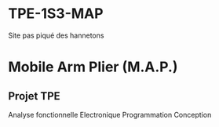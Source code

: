# TPE-1S3-MAP
Site pas piqué des hannetons


<!doctype html>
<html lang="fr">
<head>
	<meta charset="utf-8">
	<title>Mobile Arm Plier (M.A.P.)</title>
	<link rel="stylesheet" type="text/css" href="accueil">
	<h1> Mobile Arm Plier (M.A.P.) </h1>
	<h2> Projet TPE </h2>
</head>
<body background="https://ssl.sitew.org/images/blog/articles/fonds/e7.jpg">
	<nav>
		<div id="menu">
			<p>Analyse fonctionnelle  Electronique Programmation  Conception</p>
		</div>
	</nav>
</body>
</html>
